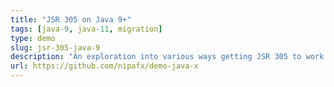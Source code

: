 ```yaml
---
title: "JSR 305 on Java 9+"
tags: [java-9, java-11, migration]
type: demo
slug: jsr-305-java-9
description: "An exploration into various ways getting JSR 305 to work on Java 9"
url: https://github.com/nipafx/demo-java-x
---
```

